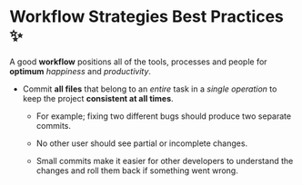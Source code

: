# Workflow Strategies Best Practices :sparkles:

A good **workflow** positions all of the tools, processes and people for **optimum** *happiness* and *productivity*.

* Commit **all files** that belong to an *entire* task in a *single operation* to keep the project **consistent at all times**.

   * For example; fixing two different bugs should produce two separate commits.

   * No other user should see partial or incomplete changes.

   * Small commits make it easier for other developers to understand the changes and roll them back if something went wrong.
